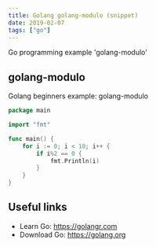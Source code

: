 ```yaml
---
title: Golang golang-modulo (snippet)
date: 2019-02-07
tags: ["go"]
---
```

Go programming example 'golang-modulo'


## golang-modulo

Golang beginners example: golang-modulo

```go
package main

import "fmt"

func main() {
	for i := 0; i < 10; i++ {
		if i%2 == 0 {
			fmt.Println(i)
		}
	}
}

```

## Useful links

- Learn Go: https://golangr.com
- Download Go: https://golang.org

